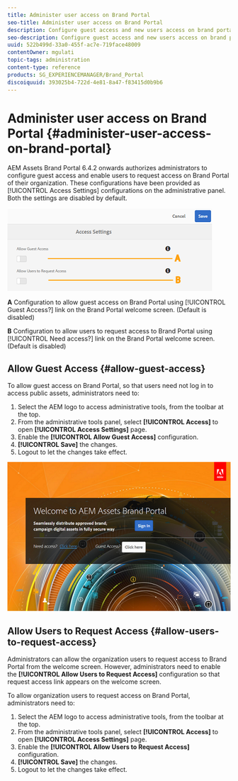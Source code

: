 ```yaml
---
title: Administer user access on Brand Portal
seo-title: Administer user access on Brand Portal
description: Configure guest access and new users access on brand portal.
seo-description: Configure guest access and new users access on brand portal.
uuid: 522b499d-33a0-455f-ac7e-719face48009
contentOwner: mgulati
topic-tags: administration
content-type: reference
products: SG_EXPERIENCEMANAGER/Brand_Portal
discoiquuid: 393025b4-722d-4e81-8a47-f83415d0b9b6
---
```


# Administer user access on Brand Portal {#administer-user-access-on-brand-portal}

AEM Assets Brand Portal 6.4.2 onwards authorizes administrators to configure guest access and enable users to request access on Brand Portal of their organization. These configurations have been provided as [!UICONTROL Access Settings] configurations on the administrative panel. Both the settings are disabled by default.

![](assets/access-configs.png)

**A**   Configuration to allow guest access on Brand Portal using [!UICONTROL Guest Access?] link on the Brand Portal welcome screen. (Default is disabled)

**B**   Configuration to allow users to request access to Brand Portal using [!UICONTROL Need access?] link on the Brand Portal welcome screen. (Default is disabled)

## Allow Guest Access {#allow-guest-access}

To allow guest access on Brand Portal, so that users need not log in to access public assets, administrators need to:

1. Select the AEM logo to access administrative tools, from the toolbar at the top.
2. From the administrative tools panel, select **[!UICONTROL Access]** to open **[!UICONTROL Access Settings]** page.
3. Enable the **[!UICONTROL Allow Guest Access]** configuration.
4. **[!UICONTROL Save]** the changes.
5. Logout to let the changes take effect.

![](assets/bp-welcome-screen.png)

## Allow Users to Request Access {#allow-users-to-request-access}

Administrators can allow the organization users to request access to Brand Portal from the welcome screen. However, administrators need to enable the **[!UICONTROL Allow Users to Request Access]** configuration so that request access link appears on the welcome screen.

To allow organization users to request access on Brand Portal, administrators need to:

1. Select the AEM logo to access administrative tools, from the toolbar at the top.
2. From the administrative tools panel, select **[!UICONTROL Access]** to open **[!UICONTROL Access Settings]** page.
3. Enable the **[!UICONTROL Allow Users to Request Access]** configuration.
4. **[!UICONTROL Save]** the changes.
5. Logout to let the changes take effect.
